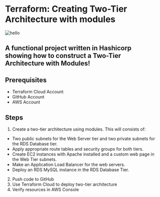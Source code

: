  # Terraform: Creating Two-Tier Architecture with modules

![hello](https://user-images.githubusercontent.com/109822667/229891846-34afaf2f-2569-45f3-844e-4b4694015990.jpg)

 
## A functional project written in Hashicorp showing how to construct a Two-Tier Architecture with Modules!

## Prerequisites
* Terraform Cloud Account
* GitHub Account
* AWS Account

## Steps

1. Create a two-tier architecture using modules. This will consists of:
 * Two public subnets for the Web Server tier and two private subnets for the RDS Database tier.
 * Apply appropriate route tables and security groups for both tiers.
 * Create EC2 instances with Apache installed and a custom web page in the Web Tier subnets.
 * Make an Application Load Balancer for the web servers.
 * Deploy an RDS MySQL instance in the RDS Database Tier.
2. Push code to GitHub
3. Use Terraform Cloud to deploy two-tier architecture
4. Verify resources in AWS Console
